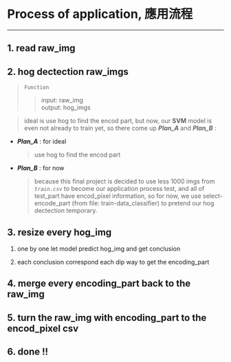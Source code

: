 # Process of application, 應用流程

---

## 1. read raw_img

>

## 2. hog dectection raw_imgs

> `Function`
>
> > input: raw_img  
> > output: hog_imgs

> ideal is use hog to find the encod part, but now, our **SVM** model is even not already to train yet, so there come up **_Plan_A_** and **_Plan_B_** :

- **_Plan_A_** : for ideal

  > use hog to find the encod part

- **_Plan_B_** : for now
  > because this final project is decided to use less 1000 imgs from _`train.csv`_ to become our application process test, and all of test_part have encod_pixel information, so for now, we use select-encode_part (from file: train-data_classifier) to pretend our hog dectection temporary.

## 3. resize every hog_img

1. one by one let model predict hog_img and get conclusion

2. each conclusion correspond each dip way to get the encoding_part

## 4. merge every encoding_part back to the raw_img

>

## 5. turn the raw_img with encoding_part to the encod_pixel csv

>

## 6. done !!
